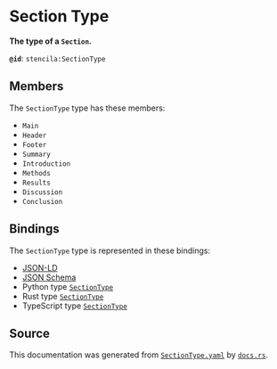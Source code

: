 # Section Type

**The type of a `Section`.**

**`@id`**: `stencila:SectionType`

## Members

The `SectionType` type has these members:

- `Main`
- `Header`
- `Footer`
- `Summary`
- `Introduction`
- `Methods`
- `Results`
- `Discussion`
- `Conclusion`

## Bindings

The `SectionType` type is represented in these bindings:

- [JSON-LD](https://stencila.org/SectionType.jsonld)
- [JSON Schema](https://stencila.org/SectionType.schema.json)
- Python type [`SectionType`](https://github.com/stencila/stencila/blob/main/python/python/stencila/types/section_type.py)
- Rust type [`SectionType`](https://github.com/stencila/stencila/blob/main/rust/schema/src/types/section_type.rs)
- TypeScript type [`SectionType`](https://github.com/stencila/stencila/blob/main/typescript/src/types/SectionType.ts)

## Source

This documentation was generated from [`SectionType.yaml`](https://github.com/stencila/stencila/blob/main/schema/SectionType.yaml) by [`docs.rs`](https://github.com/stencila/stencila/blob/main/rust/schema-gen/src/docs.rs).